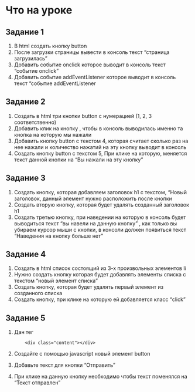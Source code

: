 # Что на уроке

## Задание 1

1. В html создать кнопку button
2. После загрузки страницы вывести в консоль текст “страница загрузилась”
3. Добавить событие onclick которое выводит в консоль текст “событие onclick”
4. Добавить событие addEventListener которое выводит в консоль текст “событие addEventListener

## Задание 2

1. Создать в html три кнопки button с нумерацией (1, 2, 3 соответственно)
2. Добавить клик на кнопку , чтобы в консоль выводилась именно та кнопка на которую мы нажали
3. Добавить кнопку button с текстом 4, которая считает сколько раз на нее нажали и количество нажатий на эту кнопку выводит в консоль
4. Создать кнопку button с текстом 5, При клике на которую, меняется текст данной кнопки на “Вы нажали на эту кнопку”

## Задание 3

1. Создать кнопку, которая добавляем заголовок h1 с текстом, “Новый заголовок, данный элемент нужно расположить после кнопки
2. Создать вторую кнопку, которая будет удалять созданный заголовок h1
3. Создать третью кнопку, при наведении на которую в консоль будет выводиться текст “вы навели на данную кнопку” , как только вы убираем курсор мыши с кнопки, в консоли должен появиться текст “Наведения на кнопку больше нет”

## Задание 4

1. Создать в html список состоящий из 3-х произвольных элементов li
2. Нужно создать кнопку которая будет добавлять элементы списка с текстом “новый элемент списка”
3. Создать кнопку, которая будет удалять первый элемент из созданного списка
4. Создать кнопку, при клике на которую ей добавляется класс “click”

## Задание 5

1.  Дан тег

        	<div class="content"></div>

2.  Создайте с помощью javascript новый элемент button
3.  Добавьте текст для кнопки “Отправить”
4.  При клике на данную кнопку необходимо чтобы текст поменялся на “Текст отправлен”
